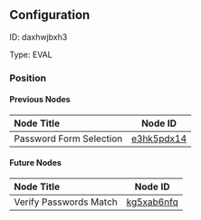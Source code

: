 # <nil>
## Configuration
ID:  daxhwjbxh3

Type: EVAL 








### Position

#### Previous Nodes
| Node Title | Node ID |
| :------------- | ------------ |
| Password Form Selection | [e3hk5pdx14](./e3hk5pdx14.md) | 
 
 #### Future Nodes
| Node Title | Node ID |
| :------------- | ------------ |
| Verify Passwords Match |[kg5xab6nfq](./kg5xab6nfq.md) | 